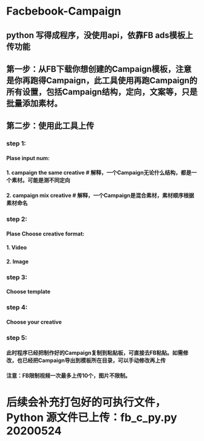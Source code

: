 # Facbebook-Campaign
## python 写得成程序，没使用api，依靠FB ads模板上传功能
## 第一步：从FB下载你想创建的Campaign模板，注意是你再跑得Campaign，此工具使用再跑Campaign的所有设置，包括Campaign结构，定向，文案等，只是批量添加素材。
## 第二步：使用此工具上传
### step 1:
#### Plase input num:
#### 1. campaign the same creative       #  解释，一个Campaign无论什么结构，都是一个素材。可能是测不同定向
#### 2. campaign mix creative            #  解释，一个Campaign是混合素材，素材顺序根据素材命名


### step 2:
#### Plase Choose creative format:
#### 1. Video
#### 2. Image



### step 3:
#### Choose template

### step 4:
#### Choose your creative

### step 5:
####  此时程序已经把制作好的Campaign复制到粘贴板，可直接去FB粘贴。如需修改，也已经把Campaign导出到模板所在目录，可以手动修改再上传
####  注意：FB限制视频一次最多上传10个，图片不限制。

# 后续会补充打包好的可执行文件，Python 源文件已上传：fb_c_py.py     20200524
